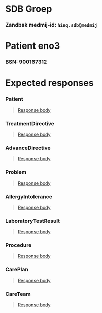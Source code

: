 # SDB Groep
### Zandbak medmij-id: `hinq.sdb@medmij`

# Patient eno3
### BSN: 900167312

# Expected responses

### Patient
> [Response body](Patient.json)

### TreatmentDirective
> [Response body](TreatmentDirective.json)

### AdvanceDirective
> [Response body](AdvanceDirective.json)

### Problem
> [Response body](Problem.json)

### AllergyIntolerance
> [Response body](AllergyIntolerance.json)

### LaboratoryTestResult
> [Response body](LaboratoryTestResult.json)

### Procedure
> [Response body](Procedure.json)

### CarePlan
> [Response body](CarePlan.json)

### CareTeam
> [Response body](CareTeam.json)
